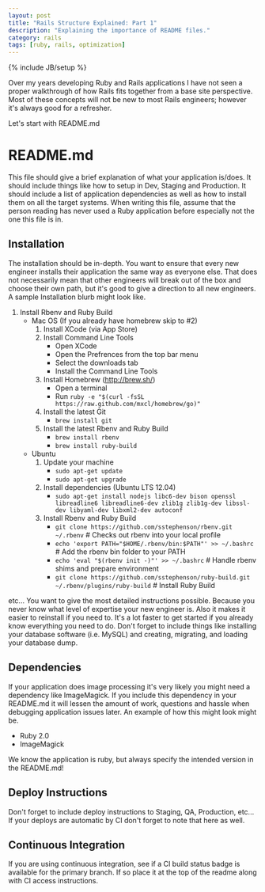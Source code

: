 ```yaml
---
layout: post
title: "Rails Structure Explained: Part 1"
description: "Explaining the importance of README files."
category: rails
tags: [ruby, rails, optimization]
---
```

{% include JB/setup %}

Over my years developing Ruby and Rails applications I have not seen a proper walkthrough of how Rails fits together from a base site perspective.
Most of these concepts will not be new to most Rails engineers; however it's always good for a refresher.

Let's start with README.md

# README.md

This file should give a brief explanation of what your application is/does. It should include things like how to setup in Dev, Staging and Production. It should include a list of application dependencies as well as how to install them on all the target systems. When writing this file, assume that the person reading has never used a Ruby application before especially not the one this file is in.

## Installation

The installation should be in-depth. You want to ensure that every new engineer installs their application the same way as everyone else. That does not necessarily mean that other engineers will break out of the box and choose their own path, but it's good to give a direction to all new engineers. A sample Installation blurb might look like.

1. Install Rbenv and Ruby Build
    - Mac OS (If you already have homebrew skip to #2)
        1. Install XCode (via App Store)
        2. Install Command Line Tools
            - Open XCode
            - Open the Prefrences from the top bar menu
            - Select the downloads tab
            - Install the Command Line Tools
        1. Install Homebrew (http://brew.sh/)
            - Open a terminal
            - Run `ruby -e "$(curl -fsSL https://raw.github.com/mxcl/homebrew/go)"`
        2. Install the latest Git
            - `brew install git`
        3. Install the latest Rbenv and Ruby Build
            - `brew install rbenv`
            - `brew install ruby-build`
    - Ubuntu
        1. Update your machine
            - `sudo apt-get update`
            - `sudo apt-get upgrade`
        2. Install dependencies (Ubuntu LTS 12.04)
            - `sudo apt-get install nodejs libc6-dev bison openssl libreadline6 libreadline6-dev zlib1g zlib1g-dev libssl-dev libyaml-dev libxml2-dev autoconf`
        3. Install Rbenv and Ruby Build
            - `git clone https://github.com/sstephenson/rbenv.git ~/.rbenv` # Checks out rbenv into your local profile
            - `echo 'export PATH="$HOME/.rbenv/bin:$PATH"' >> ~/.bashrc` # Add the rbenv bin folder to your PATH
            - `echo 'eval "$(rbenv init -)"' >> ~/.bashrc` # Handle rbenv shims and prepare environment
            - `git clone https://github.com/sstephenson/ruby-build.git ~/.rbenv/plugins/ruby-build` # Install Ruby Build

etc... You want to give the most detailed instructions possible. Because you never know what level of expertise your new engineer is. Also it makes it easier to reinstall if you need to. It's a lot faster to get started if you already know everything you need to do. Don't forget to include things like installing your database software (i.e. MySQL) and creating, migrating, and loading your database dump.

## Dependencies

If your application does image processing it's very likely you might need a dependency like ImageMagick. If you include this dependency in your README.md it will lessen the amount of work, questions and hassle when debugging application issues later. An example of how this might look might be.

- Ruby 2.0
- ImageMagick

We know the application is ruby, but always specify the intended version in the README.md!

## Deploy Instructions

Don't forget to include deploy instructions to Staging, QA, Production, etc...
If your deploys are automatic by CI don't forget to note that here as well.

## Continuous Integration

If you are using continuous integration, see if a CI build status badge is available for the primary branch. If so place it at the top of the readme along with CI access instructions.
